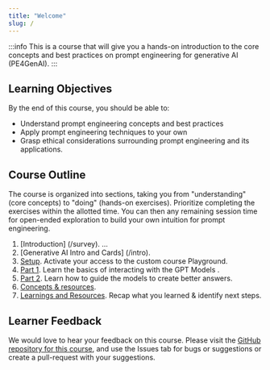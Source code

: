 ```yaml
---
title: "Welcome"
slug: /
---
```


:::info
This is a course that will give you a hands-on introduction to the core concepts and best practices on prompt engineering for generative AI (PE4GenAI).
:::

## Learning Objectives

By the end of this course, you should be able to:

 - Understand prompt engineering concepts and best practices
 - Apply prompt engineering techniques to your own
 - Grasp ethical considerations surrounding prompt engineering and its applications.


## Course Outline

The course is organized into sections, taking you from "understanding" (core concepts) to "doing" (hands-on exercises). Prioritize completing the exercises within the allotted time. You can then any remaining session time for open-ended exploration to build your own intuition for prompt engineering.

1. [Introduction] (/survey). ...
2. [Generative AI Intro and Cards] (/intro).
3. [Setup](/setup). Activate your access to the custom course Playground.
4. [Part 1](/Part-1-labs/Basic-Prompting/). Learn the basics of interacting with the GPT Models .
5. [Part 2](/Part-2-labs/System-Message/). Learn how to guide the models to ​create better answers.
6. [Concepts & resources](/Workshop-Interact-with-OpenAI-models/ai-models/).
7. [Learnings and Resources](/summary). Recap what you learned & identify next steps.


## Learner Feedback
We would love to hear your feedback on this course. Please visit the [GitHub repository for this course](https://github.com/antbucc/PE4GenAI), and use the Issues tab for bugs or suggestions or create a pull-request with your suggestions.
